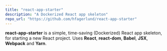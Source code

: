 ```yaml
---
title: "react-app-starter"
description: "A Dockerized React app skeleton"
repo_url: "https://github.com/hfagerlund/react-app-starter"
---
```


**react-app-starter** is a simple, time-saving (Dockerized) React app skeleton, for starting a new React project. Uses **React**, **react-dom**, **Babel**, **JSX**, **Webpack** and **Yarn**.
